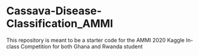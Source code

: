 # Cassava-Disease-Classification_AMMI
This repository is meant to be a starter code for the AMMI 2020 Kaggle In-class Competition for both Ghana and Rwanda student
